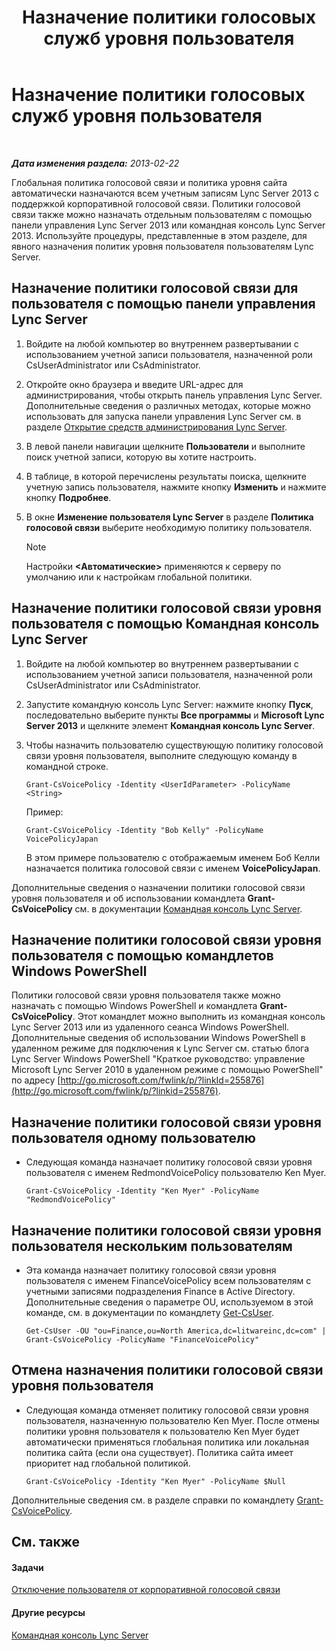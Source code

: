 ﻿---
title: Назначение политики голосовых служб уровня пользователя
TOCTitle: Назначение политики голосовых служб уровня пользователя
ms:assetid: 9ee47ee7-1030-43b8-a4dc-bf685ea24659
ms:mtpsurl: https://technet.microsoft.com/ru-ru/library/JJ688155(v=OCS.15)
ms:contentKeyID: 49888114
ms.date: 05/19/2016
mtps_version: v=OCS.15
ms.translationtype: HT
---

# Назначение политики голосовых служб уровня пользователя

 

_**Дата изменения раздела:** 2013-02-22_

Глобальная политика голосовой связи и политика уровня сайта автоматически назначаются всем учетным записям Lync Server 2013 с поддержкой корпоративной голосовой связи. Политики голосовой связи также можно назначать отдельным пользователям с помощью панели управления Lync Server 2013 или командная консоль Lync Server 2013. Используйте процедуры, представленные в этом разделе, для явного назначения политик уровня пользователя пользователям Lync Server.

## Назначение политики голосовой связи для пользователя с помощью панели управления Lync Server

1.  Войдите на любой компьютер во внутреннем развертывании с использованием учетной записи пользователя, назначенной роли CsUserAdministrator или CsAdministrator.

2.  Откройте окно браузера и введите URL-адрес для администрирования, чтобы открыть панель управления Lync Server. Дополнительные сведения о различных методах, которые можно использовать для запуска панели управления Lync Server см. в разделе [Открытие средств администрирования Lync Server](lync-server-2013-open-lync-server-administrative-tools.md).

3.  В левой панели навигации щелкните **Пользователи** и выполните поиск учетной записи, которую вы хотите настроить.

4.  В таблице, в которой перечислены результаты поиска, щелкните учетную запись пользователя, нажмите кнопку **Изменить** и нажмите кнопку **Подробнее**.

5.  В окне **Изменение пользователя Lync Server** в разделе **Политика голосовой связи** выберите необходимую политику пользователя.
    
    > [!note]  
    > Настройки <strong>&lt;Автоматические&gt;</strong> применяются к серверу по умолчанию или к настройкам глобальной политики.

## Назначение политики голосовой связи уровня пользователя с помощью Командная консоль Lync Server

1.  Войдите на любой компьютер во внутреннем развертывании с использованием учетной записи пользователя, назначенной роли CsUserAdministrator или CsAdministrator.

2.  Запустите командную консоль Lync Server: нажмите кнопку **Пуск**, последовательно выберите пункты **Все программы** и **Microsoft Lync Server 2013** и щелкните элемент **Командная консоль Lync Server**.

3.  Чтобы назначить пользователю существующую политику голосовой связи уровня пользователя, выполните следующую команду в командной строке.
    
        Grant-CsVoicePolicy -Identity <UserIdParameter> -PolicyName <String>
    
    Пример:
    
        Grant-CsVoicePolicy -Identity "Bob Kelly" -PolicyName VoicePolicyJapan
    
    В этом примере пользователю с отображаемым именем Боб Келли назначается политика голосовой связи с именем **VoicePolicyJapan**.

Дополнительные сведения о назначении политики голосовой связи уровня пользователя и об использовании командлета **Grant-CsVoicePolicy** см. в документации [Командная консоль Lync Server](lync-server-2013-lync-server-management-shell.md).

## Назначение политики голосовой связи уровня пользователя с помощью командлетов Windows PowerShell

Политики голосовой связи уровня пользователя также можно назначать с помощью Windows PowerShell и командлета **Grant-CsVoicePolicy**. Этот командлет можно выполнить из командная консоль Lync Server 2013 или из удаленного сеанса Windows PowerShell. Дополнительные сведения об использовании Windows PowerShell в удаленном режиме для подключения к Lync Server см. статью блога Lync Server Windows PowerShell "Краткое руководство: управление Microsoft Lync Server 2010 в удаленном режиме с помощью PowerShell" по адресу [http://go.microsoft.com/fwlink/p/?linkId=255876](http://go.microsoft.com/fwlink/p/?linkid=255876).

## Назначение политики голосовой связи уровня пользователя одному пользователю

  - Следующая команда назначает политику голосовой связи уровня пользователя с именем RedmondVoicePolicy пользователю Ken Myer.
    
        Grant-CsVoicePolicy -Identity "Ken Myer" -PolicyName "RedmondVoicePolicy"

## Назначение политики голосовой связи уровня пользователя нескольким пользователям

  - Эта команда назначает политику голосовой связи уровня пользователя с именем FinanceVoicePolicy всем пользователям с учетными записями подразделения Finance в Active Directory. Дополнительные сведения о параметре OU, используемом в этой команде, см. в документации по командлету [Get-CsUser](https://docs.microsoft.com/en-us/powershell/module/skype/Get-CsUser).
    
        Get-CsUser -OU "ou=Finance,ou=North America,dc=litwareinc,dc=com" | Grant-CsVoicePolicy -PolicyName "FinanceVoicePolicy"

## Отмена назначения политики голосовой связи уровня пользователя

  - Следующая команда отменяет политику голосовой связи уровня пользователя, назначенную пользователю Ken Myer. После отмены политики уровня пользователя к пользователю Ken Myer будет автоматически применяться глобальная политика или локальная политика сайта (если она существует). Политика сайта имеет приоритет над глобальной политикой.
    
        Grant-CsVoicePolicy -Identity "Ken Myer" -PolicyName $Null

Дополнительные сведения см. в разделе справки по командлету [Grant-CsVoicePolicy](https://docs.microsoft.com/en-us/powershell/module/skype/Grant-CsVoicePolicy).

## См. также

#### Задачи

[Отключение пользователя от корпоративной голосовой связи](lync-server-2013-disable-a-user-for-enterprise-voice.md)  

#### Другие ресурсы

[Командная консоль Lync Server](lync-server-2013-lync-server-management-shell.md)

